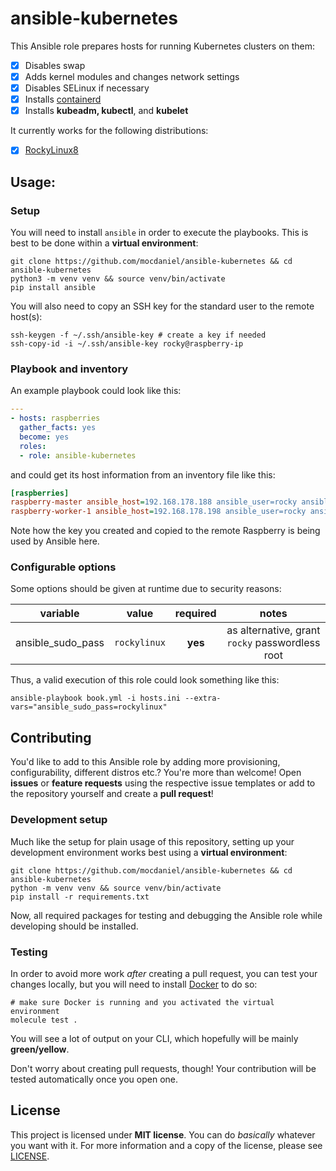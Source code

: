 # ansible-kubernetes

This Ansible role prepares hosts for running Kubernetes clusters on them:

- [x] Disables swap
- [X] Adds kernel modules and changes network settings
- [x] Disables SELinux if necessary
- [x] Installs [containerd](https://containerd.io)
- [x] Installs **kubeadm, kubectl**, and **kubelet**

It currently works for the following distributions:

- [x] [RockyLinux8](https://rockylinux.org)

## Usage:

### Setup

You will need to install `ansible` in order to execute the playbooks. This is best to be done within a **virtual environment**:

```
git clone https://github.com/mocdaniel/ansible-kubernetes && cd ansible-kubernetes
python3 -m venv venv && source venv/bin/activate
pip install ansible
```

You will also need to copy an SSH key for the standard user to the remote host(s):

```
ssh-keygen -f ~/.ssh/ansible-key # create a key if needed
ssh-copy-id -i ~/.ssh/ansible-key rocky@raspberry-ip
```

### Playbook and inventory

An example playbook could look like this:

```yaml
---
- hosts: raspberries
  gather_facts: yes
  become: yes
  roles:
  - role: ansible-kubernetes
```

and could get its host information from an inventory file like this:

```ini
[raspberries]
raspberry-master ansible_host=192.168.178.188 ansible_user=rocky ansible_private_key_file=~/.ssh/ansible-key
raspberry-worker-1 ansible_host=192.168.178.198 ansible_user=rocky ansible_private_key_file=~/.ssh/ansible-key
```

Note how the key you created and copied to the remote Raspberry is being used by Ansible here.

### Configurable options

Some options should be given at runtime due to security reasons:

| variable         | value        | required | notes                                                |
|:----------------:|:------------:|:--------:|:----------------------------------------------------:|
| ansible_sudo_pass| `rockylinux` | **yes**  | as alternative, grant `rocky` passwordless root      |


Thus, a valid execution of this role could look something like this:

```
ansible-playbook book.yml -i hosts.ini --extra-vars="ansible_sudo_pass=rockylinux"
```

## Contributing

You'd like to add to this Ansible role by adding more provisioning, configurability, different distros etc.? You're more than welcome! Open **issues** or **feature requests** using the respective issue templates or add to the repository yourself and create a **pull request**!

### Development setup

Much like the setup for plain usage of this repository, setting up your development environment works best using a **virtual environment**:

```
git clone https://github.com/mocdaniel/ansible-kubernetes && cd ansible-kubernetes
python -m venv venv && source venv/bin/activate
pip install -r requirements.txt
```

Now, all required packages for testing and debugging the Ansible role while developing should be installed.

### Testing

In order to avoid more work *after* creating a pull request, you can test your changes locally, but you will need to install [Docker](https://docs.docker.com/get-docker/) to do so:

```
# make sure Docker is running and you activated the virtual environment
molecule test .
```

You will see a lot of output on your CLI, which hopefully will be mainly **green/yellow**.

Don't worry about creating pull requests, though! Your contribution will be tested automatically once you open one. 

## License

This project is licensed under **MIT license**. You can do *basically* whatever you want with it. For more information and a copy of the license, please see [LICENSE](LICENSE).

